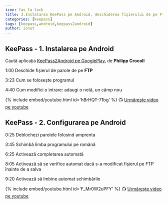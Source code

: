 ```yaml
---
icon: fas fa-lock
title: 3.Instalarea KeePass pe Android, deschiderea fişierului de pe FTP, configurarea
categories: [keepass]
tags: [keepass,android,keepass2android]
author: ionut
---
```


## KeePass - 1. Instalarea pe Android

Caută aplicaţia [KeePass2Android pe GooglePlay.](https://play.google.com/store/apps/details?id=keepass2android.keepass2android&hl=en) de **Philipp Crocoll**

1:00 Deschide fişierul de parole de pe **FTP**

3:23 Cum se foloseşte programul

4:40 Cum modifici o intrare: adaugi o notă, un câmp nou

{% include embed/youtube.html id='hBrHQT-71bg' %}
📺 [Urmăreşte video pe youtube](https://www.youtube.com/watch?v=hBrHQT-71bg)

## KeePass - 2. Configurarea pe Android

0:25 Deblochezi parolele folosind amprenta

3:45 Schimbă limba programului pe română

6:25 Activează completarea automată

8:05 Activează să se verifice automat dacă s-a modificat fişierul pe FTP înainte de a salva

9:20 Activează să îmbine automat schimbările

{% include embed/youtube.html id='F_Mr0W2uPFY' %}
📺 [Urmăreşte video pe youtube](https://www.youtube.com/watch?v=F_Mr0W2uPFY)
